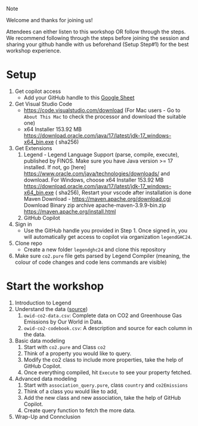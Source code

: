 > [!NOTE]
> Welcome and thanks for joining us!
> 
> Attendees can either listen to this workshop OR follow through the steps. We recommend following through the steps before joining the session and sharing your github handle with us beforehand (Setup Step#1) for the best workshop experience.

# Setup
1. Get copilot access
   - Add your GitHub handle to this [Google Sheet](https://docs.google.com/spreadsheets/d/1QqDxL9qk7N_aGFwiMALmyB7PiKMBS3_ZtNNfv4yaKHk/edit?usp=sharing)
2. Get Visual Studio Code
   - https://code.visualstudio.com/download (For Mac users - Go to `About This Mac` to check the processor and download the suitable one)
   - x64 Installer	153.92 MB	
https://download.oracle.com/java/17/latest/jdk-17_windows-x64_bin.exe ( sha256)
3. Get Extensions 
   1. Legend - Legend Language Support (parse, compile, execute), published by FINOS.
      Make sure you have Java version >= 17 installed. If not, go [here] https://www.oracle.com/java/technologies/downloads/ and download.
      For Windows, choose x64 Installer	153.92 MB	
                     https://download.oracle.com/java/17/latest/jdk-17_windows-x64_bin.exe ( sha256), Restart your vscode after installation is done
      Maven Download - https://maven.apache.org/download.cgi
      Download Binary zip archive	apache-maven-3.9.9-bin.zip
      https://maven.apache.org/install.html 
   3. GitHub Copilot
4. Sign in
   - Use the GitHub handle you provided in Step 1. Once signed in, you will automatically get access to copilot via organization `legendGHC24`.
5. Clone repo
   - Create a new folder `legendghc24` and clone this repository
6. Make sure `co2.pure` file gets parsed by Legend Compiler (meaning, the colour of code changes and code lens commands are visible)

# Start the workshop
1. Introduction to Legend
2. Understand the data ([source](https://github.com/owid/co2-data))
   1. `owid-co2-data.csv`: Complete data on CO2 and Greenhouse Gas Emissions by Our World in Data.
   2. `owid-co2-codebook.csv`: A description and source for each column in the data.
3. Basic data modeling
   1. Start with `co2.pure` and Class `co2`
   2. Think of a property you would like to query.
   3. Modify the co2 class to include more properties, take the help of GitHub Copilot.
   4. Once everything compiled, hit `Execute` to see your property fetched.
4. Advanced data modeling
   1. Start with `association_query.pure`, class `country` and `co2Emissions`
   2. Think of a class you would like to add,
   3. Add the new class and new association, take the help of GitHub Copilot.
   4. Create query function to fetch the more data.
5. Wrap-Up and Connclusion
